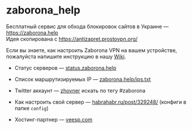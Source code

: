 # zaborona_help
Бесплатный сервис для обхода блокировок сайтов в Украине — https://zaborona.help  
Идея скопирована с https://antizapret.prostovpn.org/  

Если вы знаете, как настроить Zaborona VPN на вашем устройстве,  
пожалуйста напишите инструкцию в нашу [Wiki](https://github.com/zhovner/zaborona_help/wiki).  

* Статус серверов — [status.zaborona.help](https://status.zaborona.help)
* Список маршрутизируемых IP — [zaborona.help/ips.txt](https://zaborona.help) 
* Twitter аккаунт — [zhovner](https://zhovner.com/twitter) искать по тегу #zaborona
  
* Как настроить свой сервер — [habrahabr.ru/post/329248/](habrahabr.ru/post/329248/) (конфиги в папке `config`)
* Хостинг-партнер — [veesp.com](https://veesp.com/ru/)


